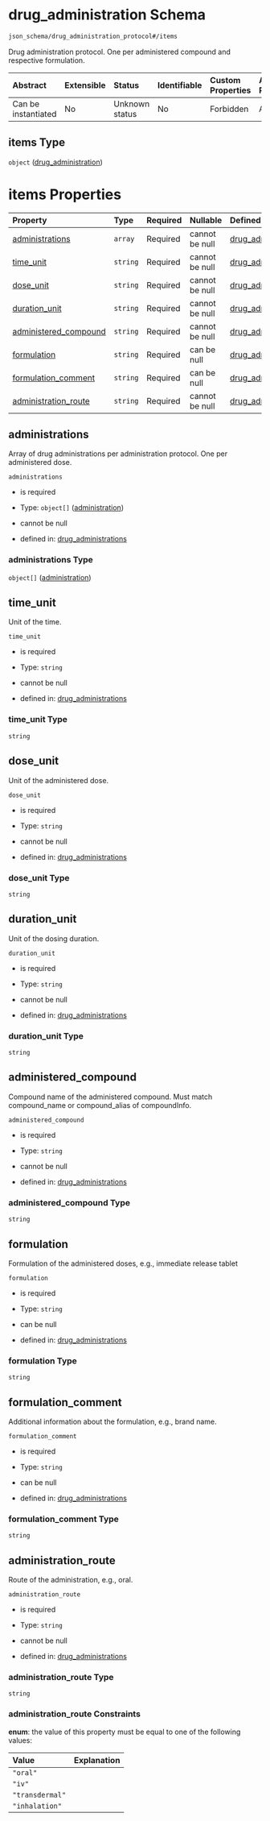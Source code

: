 # drug\_administration Schema

```txt
json_schema/drug_administration_protocol#/items
```

Drug administration protocol. One per administered compound and respective formulation.

| Abstract            | Extensible | Status         | Identifiable | Custom Properties | Additional Properties | Access Restrictions | Defined In                                                                                                             |
| :------------------ | :--------- | :------------- | :----------- | :---------------- | :-------------------- | :------------------ | :--------------------------------------------------------------------------------------------------------------------- |
| Can be instantiated | No         | Unknown status | No           | Forbidden         | Allowed               | none                | [drug\_administration\_protocol.schema.json\*](../out/drug_administration_protocol.schema.json "open original schema") |

## items Type

`object` ([drug\_administration](drug_administration_protocol-drug_administration.md))

# items Properties

| Property                                         | Type     | Required | Nullable       | Defined by                                                                                                                                                                                       |
| :----------------------------------------------- | :------- | :------- | :------------- | :----------------------------------------------------------------------------------------------------------------------------------------------------------------------------------------------- |
| [administrations](#administrations)              | `array`  | Required | cannot be null | [drug\_administrations](drug_administration_protocol-drug_administration-properties-administrations.md "json_schema/drug_administration_protocol#/items/properties/administrations")             |
| [time\_unit](#time_unit)                         | `string` | Required | cannot be null | [drug\_administrations](drug_administration_protocol-drug_administration-properties-time_unit.md "json_schema/drug_administration_protocol#/items/properties/time_unit")                         |
| [dose\_unit](#dose_unit)                         | `string` | Required | cannot be null | [drug\_administrations](drug_administration_protocol-drug_administration-properties-dose_unit.md "json_schema/drug_administration_protocol#/items/properties/dose_unit")                         |
| [duration\_unit](#duration_unit)                 | `string` | Required | cannot be null | [drug\_administrations](drug_administration_protocol-drug_administration-properties-duration_unit.md "json_schema/drug_administration_protocol#/items/properties/duration_unit")                 |
| [administered\_compound](#administered_compound) | `string` | Required | cannot be null | [drug\_administrations](drug_administration_protocol-drug_administration-properties-administered_compound.md "json_schema/drug_administration_protocol#/items/properties/administered_compound") |
| [formulation](#formulation)                      | `string` | Required | can be null    | [drug\_administrations](drug_administration_protocol-drug_administration-properties-formulation.md "json_schema/drug_administration_protocol#/items/properties/formulation")                     |
| [formulation\_comment](#formulation_comment)     | `string` | Required | can be null    | [drug\_administrations](drug_administration_protocol-drug_administration-properties-formulation_comment.md "json_schema/drug_administration_protocol#/items/properties/formulation_comment")     |
| [administration\_route](#administration_route)   | `string` | Required | cannot be null | [drug\_administrations](drug_administration_protocol-drug_administration-properties-administration_route.md "json_schema/drug_administration_protocol#/items/properties/administration_route")   |

## administrations

Array of drug administrations per administration protocol. One per administered dose.

`administrations`

*   is required

*   Type: `object[]` ([administration](drug_administration_protocol-drug_administration-properties-administrations-administration.md))

*   cannot be null

*   defined in: [drug\_administrations](drug_administration_protocol-drug_administration-properties-administrations.md "json_schema/drug_administration_protocol#/items/properties/administrations")

### administrations Type

`object[]` ([administration](drug_administration_protocol-drug_administration-properties-administrations-administration.md))

## time\_unit

Unit of the time.

`time_unit`

*   is required

*   Type: `string`

*   cannot be null

*   defined in: [drug\_administrations](drug_administration_protocol-drug_administration-properties-time_unit.md "json_schema/drug_administration_protocol#/items/properties/time_unit")

### time\_unit Type

`string`

## dose\_unit

Unit of the administered dose.

`dose_unit`

*   is required

*   Type: `string`

*   cannot be null

*   defined in: [drug\_administrations](drug_administration_protocol-drug_administration-properties-dose_unit.md "json_schema/drug_administration_protocol#/items/properties/dose_unit")

### dose\_unit Type

`string`

## duration\_unit

Unit of the dosing duration.

`duration_unit`

*   is required

*   Type: `string`

*   cannot be null

*   defined in: [drug\_administrations](drug_administration_protocol-drug_administration-properties-duration_unit.md "json_schema/drug_administration_protocol#/items/properties/duration_unit")

### duration\_unit Type

`string`

## administered\_compound

Compound name of the administered compound. Must match compound\_name or compound\_alias of compoundInfo.

`administered_compound`

*   is required

*   Type: `string`

*   cannot be null

*   defined in: [drug\_administrations](drug_administration_protocol-drug_administration-properties-administered_compound.md "json_schema/drug_administration_protocol#/items/properties/administered_compound")

### administered\_compound Type

`string`

## formulation

Formulation of the administered doses, e.g., immediate release tablet

`formulation`

*   is required

*   Type: `string`

*   can be null

*   defined in: [drug\_administrations](drug_administration_protocol-drug_administration-properties-formulation.md "json_schema/drug_administration_protocol#/items/properties/formulation")

### formulation Type

`string`

## formulation\_comment

Additional information about the formulation, e.g., brand name.

`formulation_comment`

*   is required

*   Type: `string`

*   can be null

*   defined in: [drug\_administrations](drug_administration_protocol-drug_administration-properties-formulation_comment.md "json_schema/drug_administration_protocol#/items/properties/formulation_comment")

### formulation\_comment Type

`string`

## administration\_route

Route of the administration, e.g., oral.

`administration_route`

*   is required

*   Type: `string`

*   cannot be null

*   defined in: [drug\_administrations](drug_administration_protocol-drug_administration-properties-administration_route.md "json_schema/drug_administration_protocol#/items/properties/administration_route")

### administration\_route Type

`string`

### administration\_route Constraints

**enum**: the value of this property must be equal to one of the following values:

| Value           | Explanation |
| :-------------- | :---------- |
| `"oral"`        |             |
| `"iv"`          |             |
| `"transdermal"` |             |
| `"inhalation"`  |             |
